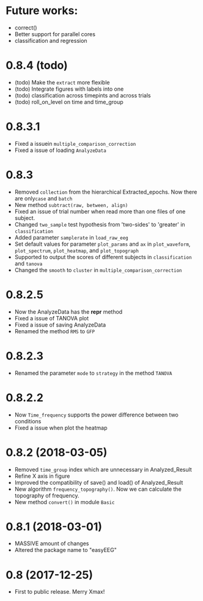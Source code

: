 # Future works: 
- correct()
- Better support for parallel cores
- classification and regression

# 0.8.4 (todo)
- (todo) Make the `extract` more flexible
- (todo) Integrate figures with labels into one
- (todo) classification across timepints and across trials
- (todo) roll_on_level on time and time_group

# 0.8.3.1
- Fixed a issuein `multiple_comparison_correction`
- Fixed a issue of loading `AnalyzeData`

# 0.8.3
- Removed `collection` from the hierarchical Extracted_epochs. Now there are only`case` and `batch`
- New method `subtract(raw, between, align)`
- Fixed an issue of trial number when read more than one files of one subject.
- Changed `two_sample` test hypothesis from 'two-sides' to 'greater' in `classification` 
- Added parameter `samplerate` in `load_raw_eeg`
- Set default values for parameter `plot_params` and `ax` in `plot_waveform`, `plot_spectrum`, `plot_heatmap`, and `plot_topograph`
- Supported to output the scores of different subjects in `classification` and `tanova`
- Changed the `smooth` to `cluster` in `multiple_comparison_correction`

# 0.8.2.5
- Now the AnalyzeData has the __repr__ method
- Fixed a issue of TANOVA plot
- Fixed a issue of saving AnalyzeData
- Renamed the method `RMS` to `GFP`

# 0.8.2.3
- Renamed the parameter `mode` to `strategy` in the method `TANOVA`

# 0.8.2.2 
- Now `Time_frequency` supports the power difference between two conditions
- Fixed a issue when plot the heatmap

# 0.8.2 (2018-03-05)
- Removed `time_group` index which are unnecessary in Analyzed_Result
- Refine X axis in figure
- Improved the compatibility of save() and load() of Analyzed_Result
- New algorithm `frequency_topography()`. Now we can calculate the topography of frequency.
- New method `convert()` in module `Basic`

# 0.8.1 (2018-03-01)
- MASSIVE amount of changes
- Altered the package name to "easyEEG"

# 0.8 (2017-12-25)
- First to public release. Merry Xmax!